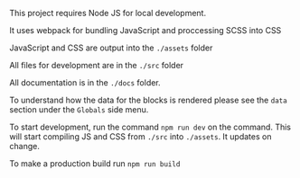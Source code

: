 This project requires Node JS for local development.

It uses webpack for bundling JavaScript and proccessing SCSS into CSS

JavaScript and CSS are output into the `./assets` folder

All files for development are in the `./src` folder

All documentation is in the `./docs` folder.

To understand how the data for the blocks is rendered please see the `data` section under the `Globals` side menu.

To start development, run the command `npm run dev` on the command. This will start compiling JS and CSS from `./src` into `./assets`. It updates on change.

To make a production build run `npm run build`
